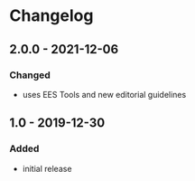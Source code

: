 # Changelog

## 2.0.0 - 2021-12-06

### Changed

- uses EES Tools and new editorial guidelines


## 1.0 - 2019-12-30

### Added

- initial release
